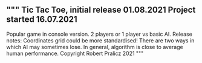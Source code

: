 """
Tic Tac Toe, initial release 01.08.2021
Project started 16.07.2021
---------------------------------------
Popular game in console version. 2 players or 1 player vs basic AI.
Release notes:
Coordinates grid could be more standardised!
There are two ways in which AI may sometimes lose.
In general, algorithm is close to average human performance.
Copyright Robert Pralicz 2021
"""
